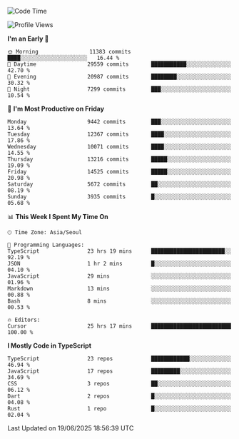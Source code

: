 <!--START_SECTION:waka-->
![Code Time](http://img.shields.io/badge/Code%20Time-7%2C889%20hrs%2054%20mins-blue)

![Profile Views](http://img.shields.io/badge/Profile%20Views-0-blue)

**I'm an Early 🐤** 

```text
🌞 Morning                11383 commits       ████░░░░░░░░░░░░░░░░░░░░░   16.44 % 
🌆 Daytime                29559 commits       ███████████░░░░░░░░░░░░░░   42.70 % 
🌃 Evening                20987 commits       ████████░░░░░░░░░░░░░░░░░   30.32 % 
🌙 Night                  7299 commits        ███░░░░░░░░░░░░░░░░░░░░░░   10.54 % 
```
📅 **I'm Most Productive on Friday** 

```text
Monday                   9442 commits        ███░░░░░░░░░░░░░░░░░░░░░░   13.64 % 
Tuesday                  12367 commits       ████░░░░░░░░░░░░░░░░░░░░░   17.86 % 
Wednesday                10071 commits       ████░░░░░░░░░░░░░░░░░░░░░   14.55 % 
Thursday                 13216 commits       █████░░░░░░░░░░░░░░░░░░░░   19.09 % 
Friday                   14525 commits       █████░░░░░░░░░░░░░░░░░░░░   20.98 % 
Saturday                 5672 commits        ██░░░░░░░░░░░░░░░░░░░░░░░   08.19 % 
Sunday                   3935 commits        █░░░░░░░░░░░░░░░░░░░░░░░░   05.68 % 
```


📊 **This Week I Spent My Time On** 

```text
🕑︎ Time Zone: Asia/Seoul

💬 Programming Languages: 
TypeScript               23 hrs 19 mins      ███████████████████████░░   92.19 % 
JSON                     1 hr 2 mins         █░░░░░░░░░░░░░░░░░░░░░░░░   04.10 % 
JavaScript               29 mins             ░░░░░░░░░░░░░░░░░░░░░░░░░   01.96 % 
Markdown                 13 mins             ░░░░░░░░░░░░░░░░░░░░░░░░░   00.88 % 
Bash                     8 mins              ░░░░░░░░░░░░░░░░░░░░░░░░░   00.53 % 

🔥 Editors: 
Cursor                   25 hrs 17 mins      █████████████████████████   100.00 % 
```

**I Mostly Code in TypeScript** 

```text
TypeScript               23 repos            ████████████░░░░░░░░░░░░░   46.94 % 
JavaScript               17 repos            █████████░░░░░░░░░░░░░░░░   34.69 % 
CSS                      3 repos             ██░░░░░░░░░░░░░░░░░░░░░░░   06.12 % 
Dart                     2 repos             █░░░░░░░░░░░░░░░░░░░░░░░░   04.08 % 
Rust                     1 repo              █░░░░░░░░░░░░░░░░░░░░░░░░   02.04 % 
```




 Last Updated on 19/06/2025 18:56:39 UTC
<!--END_SECTION:waka-->
